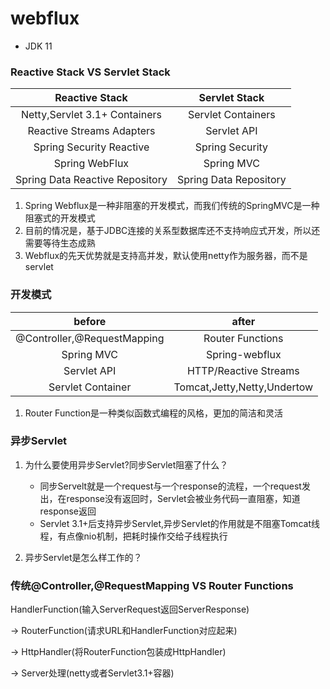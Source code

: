 # webflux

- JDK 11

### Reactive Stack VS Servlet Stack

| Reactive Stack | Servlet Stack | 
| :------: | :------: | 
| Netty,Servlet 3.1+ Containers | Servlet Containers |
| Reactive Streams Adapters | Servlet API |
| Spring Security Reactive | Spring Security |
| Spring WebFlux  | Spring MVC |
| Spring Data Reactive Repository | Spring Data Repository |

1. Spring Webflux是一种非阻塞的开发模式，而我们传统的SpringMVC是一种阻塞式的开发模式
2. 目前的情况是，基于JDBC连接的关系型数据库还不支持响应式开发，所以还需要等待生态成熟
3. Webflux的先天优势就是支持高并发，默认使用netty作为服务器，而不是servlet


### 开发模式

| before | after | 
| :------: | :------: | 
| @Controller,@RequestMapping | Router Functions |
| Spring MVC | Spring-webflux |
| Servlet API | HTTP/Reactive Streams |
| Servlet Container  | Tomcat,Jetty,Netty,Undertow |

1. Router Function是一种类似函数式编程的风格，更加的简洁和灵活


### 异步Servlet

1. 为什么要使用异步Servlet?同步Servlet阻塞了什么？

    - 同步Servelt就是一个request与一个response的流程，一个request发出，在response没有返回时，Servlet会被业务代码一直阻塞，知道response返回
    - Servlet 3.1+后支持异步Servlet,异步Servlet的作用就是不阻塞Tomcat线程，有点像nio机制，把耗时操作交给子线程执行


2. 异步Servlet是怎么样工作的？


### 传统@Controller,@RequestMapping VS Router Functions

HandlerFunction(输入ServerRequest返回ServerResponse)

-> 
RouterFunction(请求URL和HandlerFunction对应起来)

->
HttpHandler(将RouterFunction包装成HttpHandler)

->
Server处理(netty或者Servlet3.1+容器)


